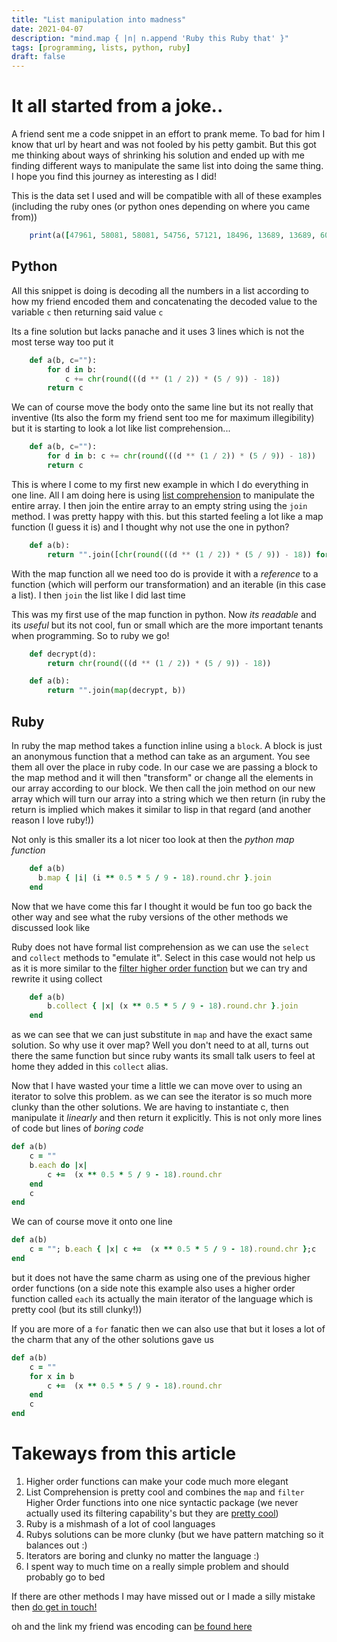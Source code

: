```yaml
---
title: "List manipulation into madness"
date: 2021-04-07
description: "mind.map { |n| n.append 'Ruby this Ruby that' }"
tags: [programming, lists, python, ruby]
draft: false
---
```


# It all started from a joke..

A friend sent me a code snippet in an effort to prank meme. To bad for him I
know that url by heart and was not fooled by his petty gambit. But this got
me thinking about ways of shrinking his solution and ended up with me finding
different ways to manipulate the same list into doing the same thing.
I hope you find this journey as interesting as I did!

This is the data set I used and will be compatible with all of these examples
(including the ruby ones (or python ones depending on where you came from))

```ruby
    print(a([47961, 58081, 58081, 54756, 57121, 18496, 13689, 13689, 60516, 60516, 60516, 13225, 62500, 53824, 59049, 58081, 59049, 43264, 45796, 13225, 44100, 53824, 51984, 13689, 60516, 42849, 58081, 44100, 47961, 21025, 59536, 20164, 44944, 31684, 60516, 15876, 60516, 18225, 35721, 47089, 36100, 44100, 31684,])
```

## Python

All this snippet is doing is decoding all the numbers in a list according to how my friend
encoded them and concatenating the decoded value to the variable `c` then
returning said value `c`

Its a fine solution but lacks panache and it uses 3 lines which is not the most terse way
too put it

```python
    def a(b, c=""):
        for d in b:
            c += chr(round(((d ** (1 / 2)) * (5 / 9)) - 18))
        return c
```

We can of course move the body onto the same line but its not really that inventive
(Its also the form my friend sent too me for maximum illegibility) but it is
starting to look a lot like list comprehension...

```python
    def a(b, c=""):
        for d in b: c += chr(round(((d ** (1 / 2)) * (5 / 9)) - 18))
        return c
```

This is where I come to my first new example in which I do everything in one line.
All I am doing here is using [list
comprehension](https://www.w3schools.com/python/python_lists_comprehension.asp)
to manipulate the entire array. I then join the entire array to an empty string
using the `join` method.
I was pretty happy with this. but this started feeling a lot like a map function
(I guess it is) and I thought why not use the one in python?

```python
    def a(b):
        return "".join([chr(round(((d ** (1 / 2)) * (5 / 9)) - 18)) for d in b])
```

With the map function all we need too do is provide it with a _reference_ to a function (which
will perform our transformation) and an iterable (in this case a list). I then
`join` the list like I did last time

This was my first use of the map function in python. Now _its readable_ and its
_useful_ but its not cool, fun or small which are the more important tenants when
programming. So to ruby we go!

```python
    def decrypt(d):
        return chr(round(((d ** (1 / 2)) * (5 / 9)) - 18))

    def a(b):
        return "".join(map(decrypt, b))
```

## Ruby

In ruby the map method takes a function inline using a `block`. A block is just
an anonymous function that a method can take as an argument. You see them all
over the place in ruby code.
In our case we are passing a block to the map
method and it will then "transform" or change all the elements in our array
according to our block. We then call the join method on our new array which will
turn our array into a string which we then return (in ruby the return is implied which makes it similar to lisp in that
regard (and another reason I love ruby!))

Not only is this smaller its a lot nicer too look at then the _python map
function_

```ruby
    def a(b)
      b.map { |i| (i ** 0.5 * 5 / 9 - 18).round.chr }.join
    end
```

Now that we have come this far I thought it would be fun too go back the other
way and see what the ruby versions of the other methods we discussed look like

Ruby does not have formal list comprehension as we can use the `select` and
`collect` methods to "emulate it". Select in this case would not help us as it
is more similar to the [filter higher order
function](https://en.wikipedia.org/wiki/Filter_%28higher-order_function%29) but
we can try and rewrite it using collect

```ruby
    def a(b)
        b.collect { |x| (x ** 0.5 * 5 / 9 - 18).round.chr }.join
    end
```

as we can see that we can just substitute in `map` and have the exact same
solution. So why use it over map? Well you don't need to at all, turns out there
the same function but since ruby wants its small talk users to feel at home they
added in this `collect` alias.

Now that I have wasted your time a little we can
move over to using an iterator to solve this problem. as we can see the iterator
is so much more clunky than the other solutions. We are having to instantiate c,
then manipulate it _linearly_ and then return it explicitly. This is not only
more lines of code but lines of _boring code_

```ruby
def a(b)
    c = ""
    b.each do |x|
        c +=  (x ** 0.5 * 5 / 9 - 18).round.chr
    end
    c
end

```

We can of course move it onto one line

```ruby
def a(b)
    c = ""; b.each { |x| c +=  (x ** 0.5 * 5 / 9 - 18).round.chr };c
end

```

but it does not have the same charm as using one of the previous higher order
functions
(on a side note this example also uses a higher order function called `each` its
actually the main iterator of the language which is pretty cool (but its still
clunky!))

If you are more of a `for` fanatic then we can also use that but it loses a lot
of the charm that any of the other solutions gave us

```ruby
def a(b)
    c = ""
    for x in b
        c +=  (x ** 0.5 * 5 / 9 - 18).round.chr
    end
    c
end
```

# Takeways from this article

1. Higher order functions can make your code much more elegant
2. List Comprehension is pretty cool and combines the `map` and `filter` Higher
   Order functions into one nice syntactic package (we never actually used its
   filtering capability's but they are [pretty
   cool](https://www.w3schools.com/python/python_lists_comprehension.asp))
3. Ruby is a mishmash of a lot of cool languages
4. Rubys solutions can be more clunky (but we have pattern matching so it
   balances out :)
5. Iterators are boring and clunky no matter the language :)
6. I spent way to much time on a really simple problem and should probably go to
   bed

If there are other methods I may have missed out or I made a silly mistake then [do get in
touch!](mailto:jeetelongname@gmail.com)

oh and the link my friend was encoding can [be found here](https://www.youtube.com/watch?v=dQw4w9WgXcQ)
